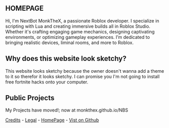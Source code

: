 ## HOMEPAGE

Hi, I'm NextBot MonkTheX, a passionate Roblox developer. I specialize in scripting with Lua and creating immersive builds all in Roblox Studio. Whether it's crafting engaging game mechanics, designing captivating environments, or optimizing gameplay experiences. I’m dedicated to bringing realistic devices, liminal rooms, and more to Roblox.

## Why does this website look sketchy?

This website looks sketchy because the owner doesn't wanna add a theme to it so therefor it looks sketchy. I can promise you I'm not going to install free fortnite hacks onto your computer.

## Public Projects

My Projects have moved!;
now at monkthex.github.io/NBS
‎
‎

[Credits]() - [Legal]() - [HomePage](https://monkthex.github.io/) - [Vist on Github](https://github.com/MonkTheX/monkthex.github.io)
